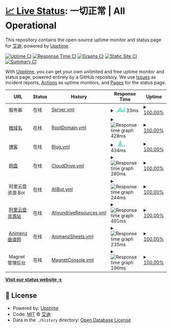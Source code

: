 # [📈 Live Status](https://status.ataw.top): <!--live status--> **一切正常 | All Operational**

This repository contains the open-source uptime monitor and status page for [艾迪](https://status.ataw.top), powered by [Upptime](https://github.com/upptime/upptime).

[![Uptime CI](https://github.com/AnotiaWang/uptime/workflows/Uptime%20CI/badge.svg)](https://github.com/AnotiaWang/uptime/actions?query=workflow%3A%22Uptime+CI%22)
[![Response Time CI](https://github.com/AnotiaWang/uptime/workflows/Response%20Time%20CI/badge.svg)](https://github.com/AnotiaWang/uptime/actions?query=workflow%3A%22Response+Time+CI%22)
[![Graphs CI](https://github.com/AnotiaWang/uptime/workflows/Graphs%20CI/badge.svg)](https://github.com/AnotiaWang/uptime/actions?query=workflow%3A%22Graphs+CI%22)
[![Static Site CI](https://github.com/AnotiaWang/uptime/workflows/Static%20Site%20CI/badge.svg)](https://github.com/AnotiaWang/uptime/actions?query=workflow%3A%22Static+Site+CI%22)
[![Summary CI](https://github.com/AnotiaWang/uptime/workflows/Summary%20CI/badge.svg)](https://github.com/AnotiaWang/uptime/actions?query=workflow%3A%22Summary+CI%22)

With [Upptime](https://upptime.js.org), you can get your own unlimited and free uptime monitor and status page, powered entirely by a GitHub repository. We use [Issues](https://github.com/AnotiaWang/uptime/issues) as incident reports, [Actions](https://github.com/AnotiaWang/uptime/actions) as uptime monitors, and [Pages](https://status.ataw.top) for the status page.

<!--start: status pages-->
<!-- This summary is generated by Upptime (https://github.com/upptime/upptime) -->
<!-- Do not edit this manually, your changes will be overwritten -->
<!-- prettier-ignore -->
| URL | Status | History | Response Time | Uptime |
| --- | ------ | ------- | ------------- | ------ |
| <img alt="" src="https://favicons.githubusercontent.com/null" height="13"> 服务器 | 在线 | [Server.yml](https://github.com/AnotiaWang/uptime/commits/HEAD/history/Server.yml) | <details><summary><img alt="Response time graph" src="./graphs/Server/response-time-week.png" height="20"> 33ms</summary><br><a href="https://status.ataw.top/history/Server"><img alt="Response time 33" src="https://img.shields.io/endpoint?url=https%3A%2F%2Fraw.githubusercontent.com%2FAnotiaWang%2Fuptime%2FHEAD%2Fapi%2FServer%2Fresponse-time.json"></a><br><a href="https://status.ataw.top/history/Server"><img alt="24-hour response time 22" src="https://img.shields.io/endpoint?url=https%3A%2F%2Fraw.githubusercontent.com%2FAnotiaWang%2Fuptime%2FHEAD%2Fapi%2FServer%2Fresponse-time-day.json"></a><br><a href="https://status.ataw.top/history/Server"><img alt="7-day response time 33" src="https://img.shields.io/endpoint?url=https%3A%2F%2Fraw.githubusercontent.com%2FAnotiaWang%2Fuptime%2FHEAD%2Fapi%2FServer%2Fresponse-time-week.json"></a><br><a href="https://status.ataw.top/history/Server"><img alt="30-day response time 33" src="https://img.shields.io/endpoint?url=https%3A%2F%2Fraw.githubusercontent.com%2FAnotiaWang%2Fuptime%2FHEAD%2Fapi%2FServer%2Fresponse-time-month.json"></a><br><a href="https://status.ataw.top/history/Server"><img alt="1-year response time 33" src="https://img.shields.io/endpoint?url=https%3A%2F%2Fraw.githubusercontent.com%2FAnotiaWang%2Fuptime%2FHEAD%2Fapi%2FServer%2Fresponse-time-year.json"></a></details> | <details><summary><a href="https://status.ataw.top/history/Server">100.00%</a></summary><a href="https://status.ataw.top/history/Server"><img alt="All-time uptime 100.00%" src="https://img.shields.io/endpoint?url=https%3A%2F%2Fraw.githubusercontent.com%2FAnotiaWang%2Fuptime%2FHEAD%2Fapi%2FServer%2Fuptime.json"></a><br><a href="https://status.ataw.top/history/Server"><img alt="24-hour uptime 100.00%" src="https://img.shields.io/endpoint?url=https%3A%2F%2Fraw.githubusercontent.com%2FAnotiaWang%2Fuptime%2FHEAD%2Fapi%2FServer%2Fuptime-day.json"></a><br><a href="https://status.ataw.top/history/Server"><img alt="7-day uptime 100.00%" src="https://img.shields.io/endpoint?url=https%3A%2F%2Fraw.githubusercontent.com%2FAnotiaWang%2Fuptime%2FHEAD%2Fapi%2FServer%2Fuptime-week.json"></a><br><a href="https://status.ataw.top/history/Server"><img alt="30-day uptime 100.00%" src="https://img.shields.io/endpoint?url=https%3A%2F%2Fraw.githubusercontent.com%2FAnotiaWang%2Fuptime%2FHEAD%2Fapi%2FServer%2Fuptime-month.json"></a><br><a href="https://status.ataw.top/history/Server"><img alt="1-year uptime 100.00%" src="https://img.shields.io/endpoint?url=https%3A%2F%2Fraw.githubusercontent.com%2FAnotiaWang%2Fuptime%2FHEAD%2Fapi%2FServer%2Fuptime-year.json"></a></details>
| <img alt="" src="https://favicons.githubusercontent.com/www.ataw.top" height="13"> [根域名](https://www.ataw.top) | 在线 | [RootDomain.yml](https://github.com/AnotiaWang/uptime/commits/HEAD/history/RootDomain.yml) | <details><summary><img alt="Response time graph" src="./graphs/RootDomain/response-time-week.png" height="20"> 428ms</summary><br><a href="https://status.ataw.top/history/RootDomain"><img alt="Response time 428" src="https://img.shields.io/endpoint?url=https%3A%2F%2Fraw.githubusercontent.com%2FAnotiaWang%2Fuptime%2FHEAD%2Fapi%2FRootDomain%2Fresponse-time.json"></a><br><a href="https://status.ataw.top/history/RootDomain"><img alt="24-hour response time 309" src="https://img.shields.io/endpoint?url=https%3A%2F%2Fraw.githubusercontent.com%2FAnotiaWang%2Fuptime%2FHEAD%2Fapi%2FRootDomain%2Fresponse-time-day.json"></a><br><a href="https://status.ataw.top/history/RootDomain"><img alt="7-day response time 428" src="https://img.shields.io/endpoint?url=https%3A%2F%2Fraw.githubusercontent.com%2FAnotiaWang%2Fuptime%2FHEAD%2Fapi%2FRootDomain%2Fresponse-time-week.json"></a><br><a href="https://status.ataw.top/history/RootDomain"><img alt="30-day response time 428" src="https://img.shields.io/endpoint?url=https%3A%2F%2Fraw.githubusercontent.com%2FAnotiaWang%2Fuptime%2FHEAD%2Fapi%2FRootDomain%2Fresponse-time-month.json"></a><br><a href="https://status.ataw.top/history/RootDomain"><img alt="1-year response time 428" src="https://img.shields.io/endpoint?url=https%3A%2F%2Fraw.githubusercontent.com%2FAnotiaWang%2Fuptime%2FHEAD%2Fapi%2FRootDomain%2Fresponse-time-year.json"></a></details> | <details><summary><a href="https://status.ataw.top/history/RootDomain">100.00%</a></summary><a href="https://status.ataw.top/history/RootDomain"><img alt="All-time uptime 100.00%" src="https://img.shields.io/endpoint?url=https%3A%2F%2Fraw.githubusercontent.com%2FAnotiaWang%2Fuptime%2FHEAD%2Fapi%2FRootDomain%2Fuptime.json"></a><br><a href="https://status.ataw.top/history/RootDomain"><img alt="24-hour uptime 100.00%" src="https://img.shields.io/endpoint?url=https%3A%2F%2Fraw.githubusercontent.com%2FAnotiaWang%2Fuptime%2FHEAD%2Fapi%2FRootDomain%2Fuptime-day.json"></a><br><a href="https://status.ataw.top/history/RootDomain"><img alt="7-day uptime 100.00%" src="https://img.shields.io/endpoint?url=https%3A%2F%2Fraw.githubusercontent.com%2FAnotiaWang%2Fuptime%2FHEAD%2Fapi%2FRootDomain%2Fuptime-week.json"></a><br><a href="https://status.ataw.top/history/RootDomain"><img alt="30-day uptime 100.00%" src="https://img.shields.io/endpoint?url=https%3A%2F%2Fraw.githubusercontent.com%2FAnotiaWang%2Fuptime%2FHEAD%2Fapi%2FRootDomain%2Fuptime-month.json"></a><br><a href="https://status.ataw.top/history/RootDomain"><img alt="1-year uptime 100.00%" src="https://img.shields.io/endpoint?url=https%3A%2F%2Fraw.githubusercontent.com%2FAnotiaWang%2Fuptime%2FHEAD%2Fapi%2FRootDomain%2Fuptime-year.json"></a></details>
| <img alt="" src="https://favicons.githubusercontent.com/blog.ataw.top" height="13"> [博客](https://blog.ataw.top) | 在线 | [Blog.yml](https://github.com/AnotiaWang/uptime/commits/HEAD/history/Blog.yml) | <details><summary><img alt="Response time graph" src="./graphs/Blog/response-time-week.png" height="20"> 434ms</summary><br><a href="https://status.ataw.top/history/Blog"><img alt="Response time 434" src="https://img.shields.io/endpoint?url=https%3A%2F%2Fraw.githubusercontent.com%2FAnotiaWang%2Fuptime%2FHEAD%2Fapi%2FBlog%2Fresponse-time.json"></a><br><a href="https://status.ataw.top/history/Blog"><img alt="24-hour response time 338" src="https://img.shields.io/endpoint?url=https%3A%2F%2Fraw.githubusercontent.com%2FAnotiaWang%2Fuptime%2FHEAD%2Fapi%2FBlog%2Fresponse-time-day.json"></a><br><a href="https://status.ataw.top/history/Blog"><img alt="7-day response time 434" src="https://img.shields.io/endpoint?url=https%3A%2F%2Fraw.githubusercontent.com%2FAnotiaWang%2Fuptime%2FHEAD%2Fapi%2FBlog%2Fresponse-time-week.json"></a><br><a href="https://status.ataw.top/history/Blog"><img alt="30-day response time 434" src="https://img.shields.io/endpoint?url=https%3A%2F%2Fraw.githubusercontent.com%2FAnotiaWang%2Fuptime%2FHEAD%2Fapi%2FBlog%2Fresponse-time-month.json"></a><br><a href="https://status.ataw.top/history/Blog"><img alt="1-year response time 434" src="https://img.shields.io/endpoint?url=https%3A%2F%2Fraw.githubusercontent.com%2FAnotiaWang%2Fuptime%2FHEAD%2Fapi%2FBlog%2Fresponse-time-year.json"></a></details> | <details><summary><a href="https://status.ataw.top/history/Blog">100.00%</a></summary><a href="https://status.ataw.top/history/Blog"><img alt="All-time uptime 100.00%" src="https://img.shields.io/endpoint?url=https%3A%2F%2Fraw.githubusercontent.com%2FAnotiaWang%2Fuptime%2FHEAD%2Fapi%2FBlog%2Fuptime.json"></a><br><a href="https://status.ataw.top/history/Blog"><img alt="24-hour uptime 100.00%" src="https://img.shields.io/endpoint?url=https%3A%2F%2Fraw.githubusercontent.com%2FAnotiaWang%2Fuptime%2FHEAD%2Fapi%2FBlog%2Fuptime-day.json"></a><br><a href="https://status.ataw.top/history/Blog"><img alt="7-day uptime 100.00%" src="https://img.shields.io/endpoint?url=https%3A%2F%2Fraw.githubusercontent.com%2FAnotiaWang%2Fuptime%2FHEAD%2Fapi%2FBlog%2Fuptime-week.json"></a><br><a href="https://status.ataw.top/history/Blog"><img alt="30-day uptime 100.00%" src="https://img.shields.io/endpoint?url=https%3A%2F%2Fraw.githubusercontent.com%2FAnotiaWang%2Fuptime%2FHEAD%2Fapi%2FBlog%2Fuptime-month.json"></a><br><a href="https://status.ataw.top/history/Blog"><img alt="1-year uptime 100.00%" src="https://img.shields.io/endpoint?url=https%3A%2F%2Fraw.githubusercontent.com%2FAnotiaWang%2Fuptime%2FHEAD%2Fapi%2FBlog%2Fuptime-year.json"></a></details>
| <img alt="" src="https://favicons.githubusercontent.com/drive.ataw.top" height="13"> [网盘](https://drive.ataw.top) | 在线 | [CloudDrive.yml](https://github.com/AnotiaWang/uptime/commits/HEAD/history/CloudDrive.yml) | <details><summary><img alt="Response time graph" src="./graphs/CloudDrive/response-time-week.png" height="20"> 280ms</summary><br><a href="https://status.ataw.top/history/CloudDrive"><img alt="Response time 280" src="https://img.shields.io/endpoint?url=https%3A%2F%2Fraw.githubusercontent.com%2FAnotiaWang%2Fuptime%2FHEAD%2Fapi%2FCloudDrive%2Fresponse-time.json"></a><br><a href="https://status.ataw.top/history/CloudDrive"><img alt="24-hour response time 162" src="https://img.shields.io/endpoint?url=https%3A%2F%2Fraw.githubusercontent.com%2FAnotiaWang%2Fuptime%2FHEAD%2Fapi%2FCloudDrive%2Fresponse-time-day.json"></a><br><a href="https://status.ataw.top/history/CloudDrive"><img alt="7-day response time 280" src="https://img.shields.io/endpoint?url=https%3A%2F%2Fraw.githubusercontent.com%2FAnotiaWang%2Fuptime%2FHEAD%2Fapi%2FCloudDrive%2Fresponse-time-week.json"></a><br><a href="https://status.ataw.top/history/CloudDrive"><img alt="30-day response time 280" src="https://img.shields.io/endpoint?url=https%3A%2F%2Fraw.githubusercontent.com%2FAnotiaWang%2Fuptime%2FHEAD%2Fapi%2FCloudDrive%2Fresponse-time-month.json"></a><br><a href="https://status.ataw.top/history/CloudDrive"><img alt="1-year response time 280" src="https://img.shields.io/endpoint?url=https%3A%2F%2Fraw.githubusercontent.com%2FAnotiaWang%2Fuptime%2FHEAD%2Fapi%2FCloudDrive%2Fresponse-time-year.json"></a></details> | <details><summary><a href="https://status.ataw.top/history/CloudDrive">100.00%</a></summary><a href="https://status.ataw.top/history/CloudDrive"><img alt="All-time uptime 100.00%" src="https://img.shields.io/endpoint?url=https%3A%2F%2Fraw.githubusercontent.com%2FAnotiaWang%2Fuptime%2FHEAD%2Fapi%2FCloudDrive%2Fuptime.json"></a><br><a href="https://status.ataw.top/history/CloudDrive"><img alt="24-hour uptime 100.00%" src="https://img.shields.io/endpoint?url=https%3A%2F%2Fraw.githubusercontent.com%2FAnotiaWang%2Fuptime%2FHEAD%2Fapi%2FCloudDrive%2Fuptime-day.json"></a><br><a href="https://status.ataw.top/history/CloudDrive"><img alt="7-day uptime 100.00%" src="https://img.shields.io/endpoint?url=https%3A%2F%2Fraw.githubusercontent.com%2FAnotiaWang%2Fuptime%2FHEAD%2Fapi%2FCloudDrive%2Fuptime-week.json"></a><br><a href="https://status.ataw.top/history/CloudDrive"><img alt="30-day uptime 100.00%" src="https://img.shields.io/endpoint?url=https%3A%2F%2Fraw.githubusercontent.com%2FAnotiaWang%2Fuptime%2FHEAD%2Fapi%2FCloudDrive%2Fuptime-month.json"></a><br><a href="https://status.ataw.top/history/CloudDrive"><img alt="1-year uptime 100.00%" src="https://img.shields.io/endpoint?url=https%3A%2F%2Fraw.githubusercontent.com%2FAnotiaWang%2Fuptime%2FHEAD%2Fapi%2FCloudDrive%2Fuptime-year.json"></a></details>
| <img alt="" src="https://favicons.githubusercontent.com/null" height="13"> 阿里云盘资源 Bot | 在线 | [AliBot.yml](https://github.com/AnotiaWang/uptime/commits/HEAD/history/AliBot.yml) | <details><summary><img alt="Response time graph" src="./graphs/AliBot/response-time-week.png" height="20"> 244ms</summary><br><a href="https://status.ataw.top/history/AliBot"><img alt="Response time 244" src="https://img.shields.io/endpoint?url=https%3A%2F%2Fraw.githubusercontent.com%2FAnotiaWang%2Fuptime%2FHEAD%2Fapi%2FAliBot%2Fresponse-time.json"></a><br><a href="https://status.ataw.top/history/AliBot"><img alt="24-hour response time 244" src="https://img.shields.io/endpoint?url=https%3A%2F%2Fraw.githubusercontent.com%2FAnotiaWang%2Fuptime%2FHEAD%2Fapi%2FAliBot%2Fresponse-time-day.json"></a><br><a href="https://status.ataw.top/history/AliBot"><img alt="7-day response time 244" src="https://img.shields.io/endpoint?url=https%3A%2F%2Fraw.githubusercontent.com%2FAnotiaWang%2Fuptime%2FHEAD%2Fapi%2FAliBot%2Fresponse-time-week.json"></a><br><a href="https://status.ataw.top/history/AliBot"><img alt="30-day response time 244" src="https://img.shields.io/endpoint?url=https%3A%2F%2Fraw.githubusercontent.com%2FAnotiaWang%2Fuptime%2FHEAD%2Fapi%2FAliBot%2Fresponse-time-month.json"></a><br><a href="https://status.ataw.top/history/AliBot"><img alt="1-year response time 244" src="https://img.shields.io/endpoint?url=https%3A%2F%2Fraw.githubusercontent.com%2FAnotiaWang%2Fuptime%2FHEAD%2Fapi%2FAliBot%2Fresponse-time-year.json"></a></details> | <details><summary><a href="https://status.ataw.top/history/AliBot">100.00%</a></summary><a href="https://status.ataw.top/history/AliBot"><img alt="All-time uptime 100.00%" src="https://img.shields.io/endpoint?url=https%3A%2F%2Fraw.githubusercontent.com%2FAnotiaWang%2Fuptime%2FHEAD%2Fapi%2FAliBot%2Fuptime.json"></a><br><a href="https://status.ataw.top/history/AliBot"><img alt="24-hour uptime 100.00%" src="https://img.shields.io/endpoint?url=https%3A%2F%2Fraw.githubusercontent.com%2FAnotiaWang%2Fuptime%2FHEAD%2Fapi%2FAliBot%2Fuptime-day.json"></a><br><a href="https://status.ataw.top/history/AliBot"><img alt="7-day uptime 100.00%" src="https://img.shields.io/endpoint?url=https%3A%2F%2Fraw.githubusercontent.com%2FAnotiaWang%2Fuptime%2FHEAD%2Fapi%2FAliBot%2Fuptime-week.json"></a><br><a href="https://status.ataw.top/history/AliBot"><img alt="30-day uptime 100.00%" src="https://img.shields.io/endpoint?url=https%3A%2F%2Fraw.githubusercontent.com%2FAnotiaWang%2Fuptime%2FHEAD%2Fapi%2FAliBot%2Fuptime-month.json"></a><br><a href="https://status.ataw.top/history/AliBot"><img alt="1-year uptime 100.00%" src="https://img.shields.io/endpoint?url=https%3A%2F%2Fraw.githubusercontent.com%2FAnotiaWang%2Fuptime%2FHEAD%2Fapi%2FAliBot%2Fuptime-year.json"></a></details>
| <img alt="" src="https://favicons.githubusercontent.com/ar.ataw.top" height="13"> [阿里云盘资源站](https://ar.ataw.top) | 在线 | [AliyundriveResources.yml](https://github.com/AnotiaWang/uptime/commits/HEAD/history/AliyundriveResources.yml) | <details><summary><img alt="Response time graph" src="./graphs/AliyundriveResources/response-time-week.png" height="20"> 491ms</summary><br><a href="https://status.ataw.top/history/AliyundriveResources"><img alt="Response time 491" src="https://img.shields.io/endpoint?url=https%3A%2F%2Fraw.githubusercontent.com%2FAnotiaWang%2Fuptime%2FHEAD%2Fapi%2FAliyundriveResources%2Fresponse-time.json"></a><br><a href="https://status.ataw.top/history/AliyundriveResources"><img alt="24-hour response time 284" src="https://img.shields.io/endpoint?url=https%3A%2F%2Fraw.githubusercontent.com%2FAnotiaWang%2Fuptime%2FHEAD%2Fapi%2FAliyundriveResources%2Fresponse-time-day.json"></a><br><a href="https://status.ataw.top/history/AliyundriveResources"><img alt="7-day response time 491" src="https://img.shields.io/endpoint?url=https%3A%2F%2Fraw.githubusercontent.com%2FAnotiaWang%2Fuptime%2FHEAD%2Fapi%2FAliyundriveResources%2Fresponse-time-week.json"></a><br><a href="https://status.ataw.top/history/AliyundriveResources"><img alt="30-day response time 491" src="https://img.shields.io/endpoint?url=https%3A%2F%2Fraw.githubusercontent.com%2FAnotiaWang%2Fuptime%2FHEAD%2Fapi%2FAliyundriveResources%2Fresponse-time-month.json"></a><br><a href="https://status.ataw.top/history/AliyundriveResources"><img alt="1-year response time 491" src="https://img.shields.io/endpoint?url=https%3A%2F%2Fraw.githubusercontent.com%2FAnotiaWang%2Fuptime%2FHEAD%2Fapi%2FAliyundriveResources%2Fresponse-time-year.json"></a></details> | <details><summary><a href="https://status.ataw.top/history/AliyundriveResources">100.00%</a></summary><a href="https://status.ataw.top/history/AliyundriveResources"><img alt="All-time uptime 100.00%" src="https://img.shields.io/endpoint?url=https%3A%2F%2Fraw.githubusercontent.com%2FAnotiaWang%2Fuptime%2FHEAD%2Fapi%2FAliyundriveResources%2Fuptime.json"></a><br><a href="https://status.ataw.top/history/AliyundriveResources"><img alt="24-hour uptime 100.00%" src="https://img.shields.io/endpoint?url=https%3A%2F%2Fraw.githubusercontent.com%2FAnotiaWang%2Fuptime%2FHEAD%2Fapi%2FAliyundriveResources%2Fuptime-day.json"></a><br><a href="https://status.ataw.top/history/AliyundriveResources"><img alt="7-day uptime 100.00%" src="https://img.shields.io/endpoint?url=https%3A%2F%2Fraw.githubusercontent.com%2FAnotiaWang%2Fuptime%2FHEAD%2Fapi%2FAliyundriveResources%2Fuptime-week.json"></a><br><a href="https://status.ataw.top/history/AliyundriveResources"><img alt="30-day uptime 100.00%" src="https://img.shields.io/endpoint?url=https%3A%2F%2Fraw.githubusercontent.com%2FAnotiaWang%2Fuptime%2FHEAD%2Fapi%2FAliyundriveResources%2Fuptime-month.json"></a><br><a href="https://status.ataw.top/history/AliyundriveResources"><img alt="1-year uptime 100.00%" src="https://img.shields.io/endpoint?url=https%3A%2F%2Fraw.githubusercontent.com%2FAnotiaWang%2Fuptime%2FHEAD%2Fapi%2FAliyundriveResources%2Fuptime-year.json"></a></details>
| <img alt="" src="https://favicons.githubusercontent.com/animenz.ataw.top" height="13"> [Animenz 曲谱网](https://animenz.ataw.top) | 在线 | [AnimenzSheets.yml](https://github.com/AnotiaWang/uptime/commits/HEAD/history/AnimenzSheets.yml) | <details><summary><img alt="Response time graph" src="./graphs/AnimenzSheets/response-time-week.png" height="20"> 235ms</summary><br><a href="https://status.ataw.top/history/AnimenzSheets"><img alt="Response time 235" src="https://img.shields.io/endpoint?url=https%3A%2F%2Fraw.githubusercontent.com%2FAnotiaWang%2Fuptime%2FHEAD%2Fapi%2FAnimenzSheets%2Fresponse-time.json"></a><br><a href="https://status.ataw.top/history/AnimenzSheets"><img alt="24-hour response time 270" src="https://img.shields.io/endpoint?url=https%3A%2F%2Fraw.githubusercontent.com%2FAnotiaWang%2Fuptime%2FHEAD%2Fapi%2FAnimenzSheets%2Fresponse-time-day.json"></a><br><a href="https://status.ataw.top/history/AnimenzSheets"><img alt="7-day response time 235" src="https://img.shields.io/endpoint?url=https%3A%2F%2Fraw.githubusercontent.com%2FAnotiaWang%2Fuptime%2FHEAD%2Fapi%2FAnimenzSheets%2Fresponse-time-week.json"></a><br><a href="https://status.ataw.top/history/AnimenzSheets"><img alt="30-day response time 235" src="https://img.shields.io/endpoint?url=https%3A%2F%2Fraw.githubusercontent.com%2FAnotiaWang%2Fuptime%2FHEAD%2Fapi%2FAnimenzSheets%2Fresponse-time-month.json"></a><br><a href="https://status.ataw.top/history/AnimenzSheets"><img alt="1-year response time 235" src="https://img.shields.io/endpoint?url=https%3A%2F%2Fraw.githubusercontent.com%2FAnotiaWang%2Fuptime%2FHEAD%2Fapi%2FAnimenzSheets%2Fresponse-time-year.json"></a></details> | <details><summary><a href="https://status.ataw.top/history/AnimenzSheets">100.00%</a></summary><a href="https://status.ataw.top/history/AnimenzSheets"><img alt="All-time uptime 100.00%" src="https://img.shields.io/endpoint?url=https%3A%2F%2Fraw.githubusercontent.com%2FAnotiaWang%2Fuptime%2FHEAD%2Fapi%2FAnimenzSheets%2Fuptime.json"></a><br><a href="https://status.ataw.top/history/AnimenzSheets"><img alt="24-hour uptime 100.00%" src="https://img.shields.io/endpoint?url=https%3A%2F%2Fraw.githubusercontent.com%2FAnotiaWang%2Fuptime%2FHEAD%2Fapi%2FAnimenzSheets%2Fuptime-day.json"></a><br><a href="https://status.ataw.top/history/AnimenzSheets"><img alt="7-day uptime 100.00%" src="https://img.shields.io/endpoint?url=https%3A%2F%2Fraw.githubusercontent.com%2FAnotiaWang%2Fuptime%2FHEAD%2Fapi%2FAnimenzSheets%2Fuptime-week.json"></a><br><a href="https://status.ataw.top/history/AnimenzSheets"><img alt="30-day uptime 100.00%" src="https://img.shields.io/endpoint?url=https%3A%2F%2Fraw.githubusercontent.com%2FAnotiaWang%2Fuptime%2FHEAD%2Fapi%2FAnimenzSheets%2Fuptime-month.json"></a><br><a href="https://status.ataw.top/history/AnimenzSheets"><img alt="1-year uptime 100.00%" src="https://img.shields.io/endpoint?url=https%3A%2F%2Fraw.githubusercontent.com%2FAnotiaWang%2Fuptime%2FHEAD%2Fapi%2FAnimenzSheets%2Fuptime-year.json"></a></details>
| <img alt="" src="https://favicons.githubusercontent.com/null" height="13"> Magnet 管理后台 | 在线 | [MagnetConsole.yml](https://github.com/AnotiaWang/uptime/commits/HEAD/history/MagnetConsole.yml) | <details><summary><img alt="Response time graph" src="./graphs/MagnetConsole/response-time-week.png" height="20"> 196ms</summary><br><a href="https://status.ataw.top/history/MagnetConsole"><img alt="Response time 196" src="https://img.shields.io/endpoint?url=https%3A%2F%2Fraw.githubusercontent.com%2FAnotiaWang%2Fuptime%2FHEAD%2Fapi%2FMagnetConsole%2Fresponse-time.json"></a><br><a href="https://status.ataw.top/history/MagnetConsole"><img alt="24-hour response time 91" src="https://img.shields.io/endpoint?url=https%3A%2F%2Fraw.githubusercontent.com%2FAnotiaWang%2Fuptime%2FHEAD%2Fapi%2FMagnetConsole%2Fresponse-time-day.json"></a><br><a href="https://status.ataw.top/history/MagnetConsole"><img alt="7-day response time 196" src="https://img.shields.io/endpoint?url=https%3A%2F%2Fraw.githubusercontent.com%2FAnotiaWang%2Fuptime%2FHEAD%2Fapi%2FMagnetConsole%2Fresponse-time-week.json"></a><br><a href="https://status.ataw.top/history/MagnetConsole"><img alt="30-day response time 196" src="https://img.shields.io/endpoint?url=https%3A%2F%2Fraw.githubusercontent.com%2FAnotiaWang%2Fuptime%2FHEAD%2Fapi%2FMagnetConsole%2Fresponse-time-month.json"></a><br><a href="https://status.ataw.top/history/MagnetConsole"><img alt="1-year response time 196" src="https://img.shields.io/endpoint?url=https%3A%2F%2Fraw.githubusercontent.com%2FAnotiaWang%2Fuptime%2FHEAD%2Fapi%2FMagnetConsole%2Fresponse-time-year.json"></a></details> | <details><summary><a href="https://status.ataw.top/history/MagnetConsole">100.00%</a></summary><a href="https://status.ataw.top/history/MagnetConsole"><img alt="All-time uptime 100.00%" src="https://img.shields.io/endpoint?url=https%3A%2F%2Fraw.githubusercontent.com%2FAnotiaWang%2Fuptime%2FHEAD%2Fapi%2FMagnetConsole%2Fuptime.json"></a><br><a href="https://status.ataw.top/history/MagnetConsole"><img alt="24-hour uptime 100.00%" src="https://img.shields.io/endpoint?url=https%3A%2F%2Fraw.githubusercontent.com%2FAnotiaWang%2Fuptime%2FHEAD%2Fapi%2FMagnetConsole%2Fuptime-day.json"></a><br><a href="https://status.ataw.top/history/MagnetConsole"><img alt="7-day uptime 100.00%" src="https://img.shields.io/endpoint?url=https%3A%2F%2Fraw.githubusercontent.com%2FAnotiaWang%2Fuptime%2FHEAD%2Fapi%2FMagnetConsole%2Fuptime-week.json"></a><br><a href="https://status.ataw.top/history/MagnetConsole"><img alt="30-day uptime 100.00%" src="https://img.shields.io/endpoint?url=https%3A%2F%2Fraw.githubusercontent.com%2FAnotiaWang%2Fuptime%2FHEAD%2Fapi%2FMagnetConsole%2Fuptime-month.json"></a><br><a href="https://status.ataw.top/history/MagnetConsole"><img alt="1-year uptime 100.00%" src="https://img.shields.io/endpoint?url=https%3A%2F%2Fraw.githubusercontent.com%2FAnotiaWang%2Fuptime%2FHEAD%2Fapi%2FMagnetConsole%2Fuptime-year.json"></a></details>

<!--end: status pages-->

[**Visit our status website →**](https://status.ataw.top)

## 📄 License

- Powered by: [Upptime](https://github.com/upptime/upptime)
- Code: [MIT](./LICENSE) © [艾迪](https://status.ataw.top)
- Data in the `./history` directory: [Open Database License](https://opendatacommons.org/licenses/odbl/1-0/)
